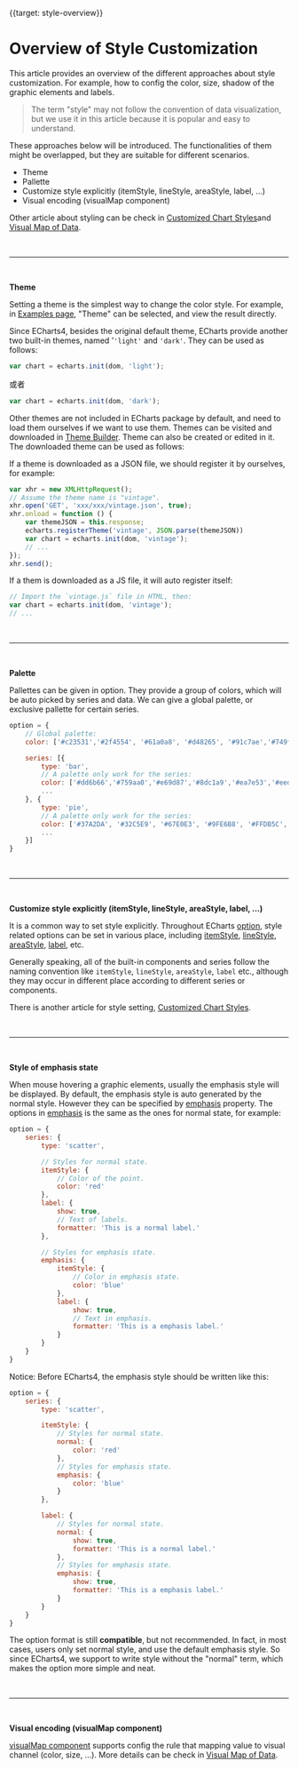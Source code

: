 {{target: style-overview}}

# Overview of Style Customization

This article provides an overview of the different approaches about style customization. For example, how to config the color, size, shadow of the graphic elements and labels.

> The term "style" may not follow the convention of data visualization, but we use it in this article because it is popular and easy to understand.

These approaches below will be introduced. The functionalities of them might be overlapped, but they are suitable for different scenarios.

+ Theme
+ Pallette
+ Customize style explicitly (itemStyle, lineStyle, areaStyle, label, ...)
+ Visual encoding (visualMap component)

Other article about styling can be check in [Customized Chart Styles](~Customized%20Chart%20Styles)and [Visual Map of Data](~Visual%20Map%20of%20Data).


<br>

---

<br>

**Theme**

Setting a theme is the simplest way to change the color style. For example, in [Examples page](https://ecomfe.github.io/echarts-examples/public/index.html), "Theme" can be selected, and view the result directly.

Since ECharts4, besides the original default theme, ECharts provide another two built-in themes, named '`'light'` and `'dark'`. They can be used as follows:

```js
var chart = echarts.init(dom, 'light');
```

或者

```js
var chart = echarts.init(dom, 'dark');
```

Other themes are not included in ECharts package by default, and need to load them ourselves if we want to use them. Themes can be visited and downloaded in [Theme Builder](http://echarts.baidu.com/theme-builder/). Theme can also be created or edited in it. The downloaded theme can be used as follows:

If a theme is downloaded as a JSON file, we should register it by ourselves, for example:
```js
var xhr = new XMLHttpRequest();
// Assume the theme name is "vintage".
xhr.open('GET', 'xxx/xxx/vintage.json', true);
xhr.onload = function () {
    var themeJSON = this.response;
    echarts.registerTheme('vintage', JSON.parse(themeJSON))
    var chart = echarts.init(dom, 'vintage');
    // ...
});
xhr.send();
```

If a them is downloaded as a JS file, it will auto register itself:
```js
// Import the `vintage.js` file in HTML, then:
var chart = echarts.init(dom, 'vintage');
// ...
```

<br>

---

<br>

**Palette**

Pallettes can be given in option. They provide a group of colors, which will be auto picked by series and data. We can give a global palette, or exclusive pallette for certain series.

```js
option = {
    // Global palette:
    color: ['#c23531','#2f4554', '#61a0a8', '#d48265', '#91c7ae','#749f83',  '#ca8622', '#bda29a','#6e7074', '#546570', '#c4ccd3'],

    series: [{
        type: 'bar',
        // A palette only work for the series:
        color: ['#dd6b66','#759aa0','#e69d87','#8dc1a9','#ea7e53','#eedd78','#73a373','#73b9bc','#7289ab', '#91ca8c','#f49f42'],
        ...
    }, {
        type: 'pie',
        // A palette only work for the series:
        color: ['#37A2DA', '#32C5E9', '#67E0E3', '#9FE6B8', '#FFDB5C','#ff9f7f', '#fb7293', '#E062AE', '#E690D1', '#e7bcf3', '#9d96f5', '#8378EA', '#96BFFF'],
        ...
    }]
}
```


<br>

---

<br>

**Customize style explicitly (itemStyle, lineStyle, areaStyle, label, ...)**

It is a common way to set style explicitly. Throughout ECharts [option](option.html), style related options can be set in various place, including [itemStyle](option.html#series.itemStyle), [lineStyle](option.html#series-line.lineStyle), [areaStyle](option.html#series-line.areaStyle), [label](option.html#series.label), etc.

Generally speaking, all of the built-in components and series follow the naming convention like `itemStyle`, `lineStyle`, `areaStyle`, `label` etc., although they may occur in different place according to different series or components.

There is another article for style setting, [Customized Chart Styles](~Customized%20Chart%20Styles).



<br>

---

<br>

**Style of emphasis state**

When mouse hovering a graphic elements, usually the emphasis style will be displayed. By default, the emphasis style is auto generated by the normal style. However they can be specified by [emphasis](option.html#series-scatter.emphasis) property. The options in [emphasis](option.html#series-scatter.emphasis) is the same as the ones for normal state, for example:

```js
option = {
    series: {
        type: 'scatter',

        // Styles for normal state.
        itemStyle: {
            // Color of the point.
            color: 'red'
        },
        label: {
            show: true,
            // Text of labels.
            formatter: 'This is a normal label.'
        },

        // Styles for emphasis state.
        emphasis: {
            itemStyle: {
                // Color in emphasis state.
                color: 'blue'
            },
            label: {
                show: true,
                // Text in emphasis.
                formatter: 'This is a emphasis label.'
            }
        }
    }
}
```

Notice: Before ECharts4, the emphasis style should be written like this:

```js
option = {
    series: {
        type: 'scatter',

        itemStyle: {
            // Styles for normal state.
            normal: {
                color: 'red'
            },
            // Styles for emphasis state.
            emphasis: {
                color: 'blue'
            }
        },

        label: {
            // Styles for normal state.
            normal: {
                show: true,
                formatter: 'This is a normal label.'
            },
            // Styles for emphasis state.
            emphasis: {
                show: true,
                formatter: 'This is a emphasis label.'
            }
        }
    }
}
```

The option format is still **compatible**, but not recommended. In fact, in most cases, users only set normal style, and use the default emphasis style. So since ECharts4, we support to write style without the "normal" term, which makes the option more simple and neat.


<br>

---

<br>

**Visual encoding (visualMap component)**

[visualMap component](option.html#visualMap) supports config the rule that mapping value to visual channel (color, size, ...). More details can be check in [Visual Map of Data](~Visual%20Map%20of%20Data).
